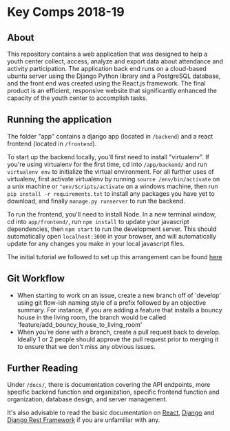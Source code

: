 # Key Comps 2018-19

## About

This repository contains a web application that was designed to help a youth center collect, access, analyze and export data about attendance and activity participation. The application back end runs on a cloud-based ubuntu server using the Django Python library and a PostgreSQL database, and the front end was created using the React.js framework. The final product is an efficient, responsive website that significantly enhanced the capacity of the youth center to accomplish tasks.

## Running the application

The folder "app" contains a django app (located in `/backend`) and a react frontend (located in `/frontend`).

To start up the backend locally, you'll first need to install "virtualenv". If you're using virtualenv for the first time, cd into `/app/backend/` and run `virtualenv env` to initialize the virtual environment. For all further uses of virtualenv, first activate virtualenv by running `source /env/bin/activate` on a unix machine or `"env/Scripts/activate` on a windows machine, then run `pip install -r requirements.txt` to install any packages you have yet to download, and finally `manage.py runserver` to run the backend.

To run the frontend, you'll need to install Node. In a new terminal window, cd into `app/frontend/`, run `npm install` to update your javascript dependencies, then `npm start` to run the development server. This should automatically open `localhost:3000` in your browser, and will automatically update for any changes you make in your local javascript files.

The initial tutorial we followed to set up this arrangement can be found [here](https://wsvincent.com/django-rest-framework-react-tutorial/)

## Git Workflow

* When starting to work on an issue, create a new branch off of 'develop' using git flow-ish naming style of a prefix followed by an objective summary. For instance, if you are adding a feature that installs a bouncy house in the living room, the branch would be called 'feature/add_bouncy_house_to_living_room'
* When you're done with a branch, create a pull request back to develop. Ideally 1 or 2 people should approve the pull request prior to merging it to ensure that we don't miss any obvious issues.

## Further Reading

Under `/docs/`, there is documentation covering the API endpoints, more specific backend function and organization, specific frontend function and organization, database design, and server management.

It's also advisable to read the basic documentation on [React](https://reactjs.org/docs/getting-started.html), [Django](https://docs.djangoproject.com/en/2.1/) and [Django Rest Framework](https://www.django-rest-framework.org/tutorial/quickstart/) if you are unfamiliar with any.
